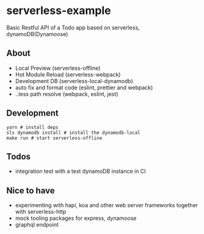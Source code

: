 # serverless-example

Basic Restful API of a Todo app based on serverless, dynamoDB(Dynamoose)

## About
* Local Preview (serverless-offline)
* Hot Module Reload (serverless-webpack)
* Development DB (serverless-local-dynamodb)
* auto fix and format code (eslint, prettier and webpack)
* ..less path resolve (webpack, eslint, jest)

## Development

```shell
yarn # install deps
sls dynamodb install # install the dynamodb-local
make run # start serverless-offline
```

## Todos
* integration test with a test dynamoDB instance in CI

## Nice to have
* experimenting with hapi, koa and other web server frameworks together with serverless-http
* mock tooling packages for express, dynamoose
* graphql endpoint

